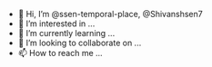 - 👋 Hi, I’m @ssen-temporal-place, @Shivanshsen7
- 👀 I’m interested in ...
- 🌱 I’m currently learning ...
- 💞️ I’m looking to collaborate on ...
- 📫 How to reach me ...

